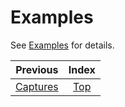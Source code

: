# Examples

See [Examples](../examples) for details.

| Previous | Index |
| :-: | :-: |
| [Captures](Captures.md) | [Top](README.md) |